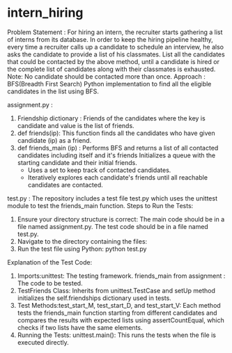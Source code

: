 # intern_hiring
Problem Statement : 
 For hiring an intern, the recruiter starts gathering a list of interns from its database.
 In order to keep the hiring pipeline healthy, every time a recruiter calls up a candidate to schedule an interview, he also asks the candidate to provide a list of his classmates.
 List all the candidates that could be contacted by the above method, until a candidate is hired or the complete list of candidates along with their classmates is 
 exhausted.
 Note: No candidate should be contacted more than once.
Approach : BFS(Breadth First Search)
  Python implementation to find all the eligible candidates in the list using BFS.
  
  assignment.py : 
  1. Friendship dictionary : Friends of the candidates where the key is candidate and value is the list of friends.
  2. def friends(ip): This function finds all the candidates who have given candidate (ip) as a friend.
  3. def friends_main (ip) : Performs BFS and returns a list of all contacted candidates including itself and it's friends
  Initializes a queue with the starting candidate and their initial friends.
        - Uses a set to keep track of contacted candidates.
        - Iteratively explores each candidate's friends until all reachable candidates are contacted.

  test.py : 
  The repository includes a test file test.py which uses the unittest module to test the friends_main function.
  Steps to Run the Tests:
  1. Ensure your directory structure is correct:
     The main code should be in a file named assignment.py.
     The test code should be in a file named test.py.
  2. Navigate to the directory containing the files:
  3. Run the test file using Python:
     python test.py
     
  Explanation of the Test Code:
  1. Imports:unittest: The testing framework.
          friends_main from assignment : The code to be tested.
  2. TestFriends Class:
     Inherits from unittest.TestCase and setUp method initializes the self.friendships dictionary used in tests.
  3. Test Methods:test_start_M, test_start_D, and test_start_V: Each method tests the friends_main function starting from different candidates and compares the results with expected lists using assertCountEqual, which checks if two lists have the same elements.
  4. Running the Tests: unittest.main(): This runs the tests when the file is executed directly.

  
  
  
  

